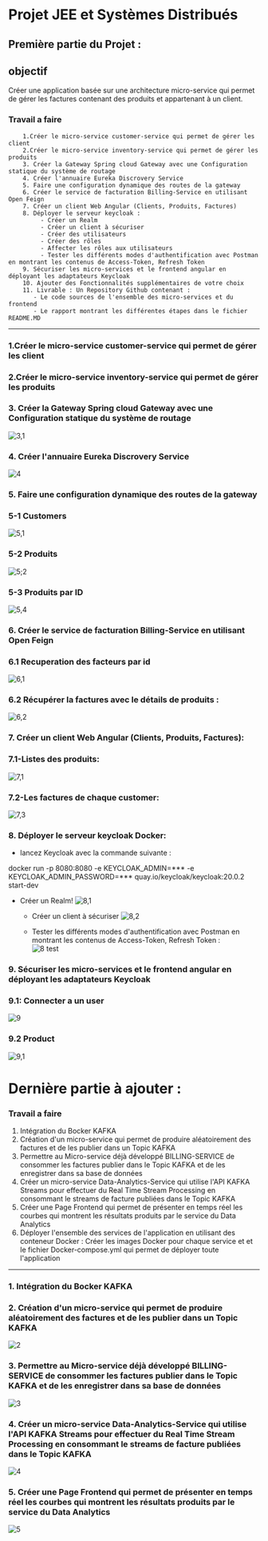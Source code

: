 # Projet JEE et Systèmes Distribués #
## Première partie du Projet : ##
## objectif ##
   Créer une application basée sur une architecture micro-service qui permet de gérer les factures contenant des produits et appartenant à un client.
 ### Travail a faire ###

        1.Créer le micro-service customer-service qui permet de gérer les client
        2.Créer le micro-service inventory-service qui permet de gérer les produits
        3. Créer la Gateway Spring cloud Gateway avec une Configuration statique du système de routage
        4. Créer l'annuaire Eureka Discrovery Service
        5. Faire une configuration dynamique des routes de la gateway
        6. Créer le service de facturation Billing-Service en utilisant Open Feign
        7. Créer un client Web Angular (Clients, Produits, Factures)
        8. Déployer le serveur keycloak :
             - Créer un Realm
             - Créer un client à sécuriser
             - Créer des utilisateurs
             - Créer des rôles
             - Affecter les rôles aux utilisateurs
             - Tester les différents modes d'authentification avec Postman en montrant les contenus de Access-Token, Refresh Token 
        9. Sécuriser les micro-services et le frontend angular en déployant les adaptateurs Keycloak
        10. Ajouter des Fonctionnalités supplémentaires de votre choix
        11. Livrable : Un Repository Github contenant :
           - Le code sources de l'ensemble des micro-services et du frontend
           - Le rapport montrant les différentes étapes dans le fichier README.MD
------------------------------------------------------------------------------------------------

### 1.Créer le micro-service customer-service qui permet de gérer les client
### 2.Créer le micro-service inventory-service qui permet de gérer les produits
### 3. Créer la Gateway Spring cloud Gateway avec une Configuration statique du système de routage
![3,1](https://user-images.githubusercontent.com/63524598/209027215-3dfce026-6abb-4621-920e-66425d8c2798.PNG)

### 4. Créer l'annuaire Eureka Discrovery Service
![4](https://user-images.githubusercontent.com/86418817/209120950-23069a4a-8163-4844-9247-9b79373e9606.png)

### 5. Faire une configuration dynamique des routes de la gateway

   ### 5-1 Customers 
![5,1](https://user-images.githubusercontent.com/86418817/209121508-002b484b-be48-4de1-92d2-1ec32a37c1a9.png)

   ### 5-2 Produits
![5;2](https://user-images.githubusercontent.com/86418817/209121870-f47295d6-60b7-4949-8aa9-b0b4738c5ae2.png)

   ### 5-3 Produits par ID
   ![5,4](https://user-images.githubusercontent.com/63524598/209027571-10fb1035-0800-4551-ae1c-00625b672257.PNG)

### 6. Créer le service de facturation Billing-Service en utilisant Open Feign

### 6.1  Recuperation des facteurs par id 
![6,1](https://user-images.githubusercontent.com/63524598/209027673-96a26df5-49e5-4a05-937b-8d249ffa38e9.PNG)

### 6.2	Récupérer la factures avec le détails de produits : 
![6,2](https://user-images.githubusercontent.com/63524598/209027715-4e0c5941-1145-4800-844c-d0dcaa745a7b.PNG)

### 7. Créer un client Web Angular (Clients, Produits, Factures):

  ### 7.1-Listes des produits:
![7,1](https://user-images.githubusercontent.com/63524598/209027779-8dd06a19-09af-43aa-8b8c-8227564abf80.PNG)

 ### 7.2-Les factures de chaque customer:
![7,3](https://user-images.githubusercontent.com/63524598/209027833-e397bb11-6e52-4e5b-b83a-eaffff8c134e.PNG)

### 8. Déployer le serveur keycloak Docker:
   - lancez Keycloak avec la commande suivante :
   
   docker run -p 8080:8080 -e KEYCLOAK_ADMIN=*** -e KEYCLOAK_ADMIN_PASSWORD=*** quay.io/keycloak/keycloak:20.0.2 start-dev
   
   - Créer un Realm!
   ![8,1](https://user-images.githubusercontent.com/63524598/209029140-f001a063-d32b-44c1-916f-a2a1eb7250e1.PNG)

     - Créer un client à sécuriser
![8,2](https://user-images.githubusercontent.com/63524598/209029183-1f4a57a0-6680-413a-9b9a-82c583e4feda.PNG)

     - Tester les différents modes d'authentification avec Postman en montrant les contenus de Access-Token, Refresh Token :     
   ![8 test](https://user-images.githubusercontent.com/63524598/209029190-fdb4509b-938e-4319-9a8c-babd011a51ff.PNG)

### 9. Sécuriser les micro-services et le frontend angular en déployant les adaptateurs Keycloak

### 9.1: Connecter a un user 

![9](https://user-images.githubusercontent.com/63524598/209029307-c9bf8454-c4c8-4372-a730-353265dce38b.PNG)

### 9.2 Product 
![9,1](https://user-images.githubusercontent.com/63524598/209029337-9defd00e-39fb-415c-b136-4b8f5509c8ee.PNG)

# Dernière partie à ajouter : #
 ### Travail a faire ###
1. Intégration du Bocker KAFKA
2. Création d'un micro-service qui permet de produire aléatoirement des factures et de les publier dans un Topic KAFKA
3. Permettre au Micro-service déjà développé BILLING-SERVICE de consommer les factures publier dans le Topic KAFKA et de les enregistrer dans sa base de données
4. Créer un micro-service Data-Analytics-Service qui utilise l'API KAFKA Streams pour effectuer du Real Time Stream Processing en consommant le streams de facture publiées dans le Topic KAFKA
5. Créer une Page Frontend qui permet de présenter en temps réel les courbes qui montrent les résultats produits par le service du Data Analytics
6. Déployer l'ensemble des services de l'application en utilisant des conteneur Docker : Créer les images Docker pour chaque service et et le fichier Docker-compose.yml qui permet de déployer toute l'application
------------------------------------------------------------------------------------------------
### 1. Intégration du Bocker KAFKA
### 2. Création d'un micro-service qui permet de produire aléatoirement des factures et de les publier dans un Topic KAFKA
![2](https://user-images.githubusercontent.com/63524598/219706688-7c79afb1-5ab4-4b73-a171-8634df14dab8.PNG)

### 3. Permettre au Micro-service déjà développé BILLING-SERVICE de consommer les factures publier dans le Topic KAFKA et de les enregistrer dans sa base de données
![3](https://user-images.githubusercontent.com/63524598/219706880-0881bf97-c341-438a-97a4-2360745f2207.PNG)

### 4. Créer un micro-service Data-Analytics-Service qui utilise l'API KAFKA Streams pour effectuer du Real Time Stream Processing en consommant le streams de facture publiées dans le Topic KAFKA
![4](https://user-images.githubusercontent.com/63524598/219706990-6c733f93-d537-4f32-9427-411dd0c28e11.PNG)

### 5. Créer une Page Frontend qui permet de présenter en temps réel les courbes qui montrent les résultats produits par le service du Data Analytics
![5](https://user-images.githubusercontent.com/63524598/219707016-16ea913f-1ad4-4d96-b210-5cf740335df5.PNG)






